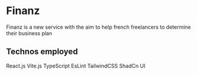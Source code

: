 # Finanz

Finanz is a new service with the aim to help french freelancers to determine their business plan

## Technos employed

React.js
Vite.js
TypeScript
EsLint
TailwindCSS
ShadCn UI
